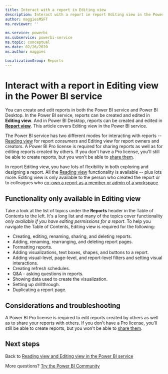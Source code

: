 ```yaml
---
title: Interact with a report in Editing view
description: Interact with a report in report Editing view in the Power BI service
author: maggiesMSFT
ms.reviewer: ''

ms.service: powerbi
ms.subservice: powerbi-service
ms.topic: conceptual
ms.date: 02/26/2020
ms.author: maggies

LocalizationGroup: Reports
---
```

# Interact with a report in Editing view in the Power BI service
You can create and edit reports in both the Power BI service and Power BI Desktop. In the Power BI service, reports can be created and edited in **Editing view**. And in Power BI Desktop, reports can be created and edited in [**Report view**](desktop-report-view.md). This article covers Editing view in the Power BI service. 

The Power BI service has two different modes for interacting with reports -- [Reading view](consumer/end-user-reading-view.md) for report *consumers* and Editing view for report owners and creators.  A Power BI Pro license is required for sharing reports as well as for editing reports created by others. If you don't have a Pro license, you'll still be able to create reports, but you won't be able to [share them](service-share-reports.md).    

In report Editing view, you have lots of flexibility in both exploring and designing a report. All the [Reading view](consumer/end-user-reading-view.md) functionality is available -- plus lots more. Editing view is only available to the person who created the report or to colleagues who [co-own a report as a member or admin of a workspace](service-create-distribute-apps.md).

## Functionality only available in Editing view
Take a look at the list of topics under the **Reports** header in the Table of Contents to the left. It's a long list and many of the topics cover functionality *only available if you have editing permissions for a report*.  To help you navigate the Table of Contents, Editing view is required for the following:

* Creating, editing, renaming, sharing, and deleting reports.
* Adding, renaming, rearranging, and deleting report pages.
* Formatting reports.
* Adding visualizations, text boxes, shapes, and buttons to a report.
* Adding visual-level, page-level, and report-level filters and setting visual interactions.
* Creating refresh schedules.
* Q&A - asking questions in reports.
* Showing data used to create the visualization. 
* Setting up drillthrough.
* Duplicating a report page.

## Considerations and troubleshooting
A Power BI Pro license is required to edit reports created by others as well as to share your reports with others.  If you don't have a Pro license, you'll still be able to create reports, but you won't be able to [share them](service-share-reports.md).


## Next steps
Back to [Reading view and Editing view in the Power BI service](consumer/end-user-reading-view.md)

More questions? [Try the Power BI Community](https://community.powerbi.com/)

